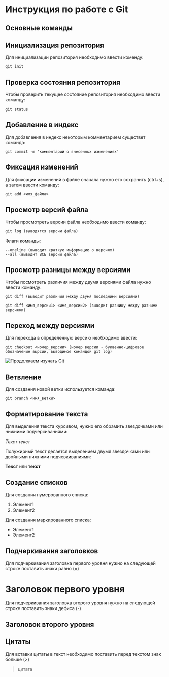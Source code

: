 # **Инструкция по работе с Git**

## Основные команды

## Инициализация репозитория

Для инициализации репозитория необходимо ввести коменду:

    git init

## Проверка состояния репозитория

Чтобы проверить текущее состояние репозитория необходимо ввести команду:

    git status

## Добавление в индекс

Для добавления в индекс некоторым комментарием существет команда:

    git commit -m 'комментарий о внесенных изменениях'

## Фиксация изменений

Для фиксации изменений в файле сначала нужно его сохранить (ctrl+s), а затем ввести команду:

    git add <имя_файла>

## Просмотр версий файла

Чтобы просмотреть версии файла необходимо ввести команду:

    git log (выводятся версии файла)

Флаги команды:

    --oneline (выводит краткую информацию о версиях)
    --all (выводит ВСЕ версии файла)

## Просмотр разницы между версиями

Чтобы посмотреть различия между двумя версиями файла нужно ввести команду:

    git diff (выводит различия между двумя последними версиями)

    git diff <имя_версии1> <имя_версии2> (выводит разницу между разными версиями)

## Переход между версиями

Для перехода в определенную версию необходимо ввести:

    git checkout <номер_версии> (номер версии - буквенно-цифровое обозначение вырсии, выводимое командой git log)

![Продолжаем изучать Git](Git.jpg)

## Ветвление

Для создания новой ветки используется команда:

    git branch <имя_ветки>

## Форматирование текста

Для выделения текста курсивом, нужно его обрамить звездочками или нижними подчеркиваниями:

*Текст*  _текст_

Полужирный текст делается выделением двумя звездочками или двойными нижними подчевкиваниями:

**Текст** или __текст__

## Создание списков

Для создания нумерованного списка:
1. Элемент1
2. Элемент2

Для создания маркированного списка:
* Элемент1
* Элемент2

## Подчеркивания заголовков

Для подчеркивания заголовка первого уровня нужно на следующей строке поставить знаки равно (=)

Заголовок первого уровня
===

Для подчеркивания заголовка второго уровня нужно на следующей строке поставить знаки дефиса (-)

Заголовок второго уровня
-----

## Цитаты

Для вставки цитаты в текст необходимо поставить перед текстом знак больше (>)

>цитата

